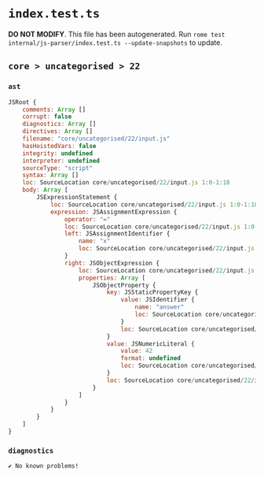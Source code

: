 # `index.test.ts`

**DO NOT MODIFY**. This file has been autogenerated. Run `rome test internal/js-parser/index.test.ts --update-snapshots` to update.

## `core > uncategorised > 22`

### `ast`

```javascript
JSRoot {
	comments: Array []
	corrupt: false
	diagnostics: Array []
	directives: Array []
	filename: "core/uncategorised/22/input.js"
	hasHoistedVars: false
	integrity: undefined
	interpreter: undefined
	sourceType: "script"
	syntax: Array []
	loc: SourceLocation core/uncategorised/22/input.js 1:0-1:18
	body: Array [
		JSExpressionStatement {
			loc: SourceLocation core/uncategorised/22/input.js 1:0-1:18
			expression: JSAssignmentExpression {
				operator: "="
				loc: SourceLocation core/uncategorised/22/input.js 1:0-1:18
				left: JSAssignmentIdentifier {
					name: "x"
					loc: SourceLocation core/uncategorised/22/input.js 1:0-1:1 (x)
				}
				right: JSObjectExpression {
					loc: SourceLocation core/uncategorised/22/input.js 1:4-1:18
					properties: Array [
						JSObjectProperty {
							key: JSStaticPropertyKey {
								value: JSIdentifier {
									name: "answer"
									loc: SourceLocation core/uncategorised/22/input.js 1:6-1:12 (answer)
								}
								loc: SourceLocation core/uncategorised/22/input.js 1:6-1:12
							}
							value: JSNumericLiteral {
								value: 42
								format: undefined
								loc: SourceLocation core/uncategorised/22/input.js 1:14-1:16
							}
							loc: SourceLocation core/uncategorised/22/input.js 1:6-1:16
						}
					]
				}
			}
		}
	]
}
```

### `diagnostics`

```
✔ No known problems!

```
